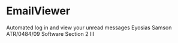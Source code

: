 # EmailViewer
Automated log in and view your unread messages
Eyosias Samson ATR/0484/09 Software Section 2 III
